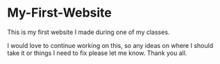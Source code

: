 # My-First-Website
This is my first website I made during one of my classes.


I would love to continue working on this, so any ideas on where I should take it or things I need to fix please let me know. Thank you all.
